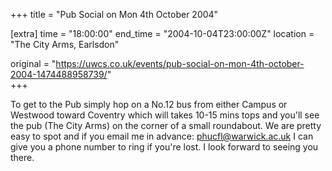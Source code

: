 +++
title = "Pub Social on Mon 4th October 2004"

[extra]
time = "18:00:00"
end_time = "2004-10-04T23:00:00Z"
location = "The City Arms, Earlsdon"

original = "https://uwcs.co.uk/events/pub-social-on-mon-4th-october-2004-1474488958739/"    
+++

To get to the Pub simply hop on a No.12 bus from either Campus or Westwood toward Coventry which will takes 10-15 mins tops and you'll see the pub (The City Arms) on the corner of a small roundabout. We are pretty easy to spot and if you email me in advance: phucfl@warwick.ac.uk I can give you a phone number to ring if you're lost. I look forward to seeing you there.


